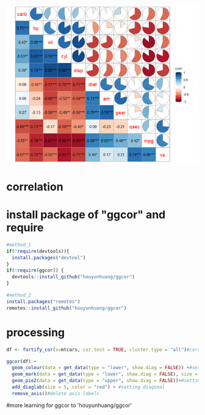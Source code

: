 ![](cor.png)





# correlation


# install package of "ggcor" and require
```r
#method_1
if(!require(devtools)){
  install.packages("devtool")
}
if(!require(ggcor)) {
  devtools::install_github("houyunhuang/ggcor")
}
```
```r
#method_2
install.packages("remotes")
remotes::install_github("houyunhuang/ggcor")
```
# processing
```r
df <- fortify_cor(x=mtcars, cor.test = TRUE, cluster.type = "all")#correlation matrix
```
```r
ggcor(df) +
  geom_colour(data = get_data(type = "lower", show.diag = FALSE)) +#setting lower color
  geom_mark(data = get_data(type = "lower", show.diag = FALSE), size = 4) +#setting lower mark
  geom_pie2(data = get_data(type = "upper", show.diag = FALSE))+#setting upper 
  add_diaglab(size = 5, color = "red") + #setting diagonal
  remove_axis()#delete axis labels
```  
  
#more learning for ggcor to 'houyunhuang/ggcor'


